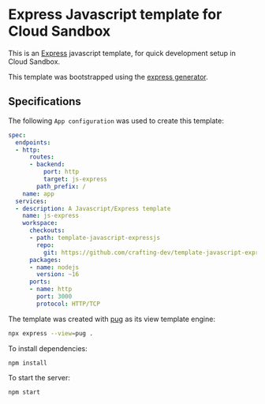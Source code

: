 # Express Javascript template for Cloud Sandbox

This is an [Express](https://expressjs.com/) javascript template, for quick development setup in Cloud Sandbox.

This template was bootstrapped using the [express generator](https://github.com/expressjs/generator).

## Specifications

The following `App configuration` was used to create this template:

```yaml
spec:
  endpoints:
  - http:
      routes:
      - backend:
          port: http
          target: js-express
        path_prefix: /
    name: app
  services:
  - description: A Javascript/Express template
    name: js-express
    workspace:
      checkouts:
      - path: template-javascript-expressjs
        repo:
          git: https://github.com/crafting-dev/template-javascript-expressjs.git
      packages:
      - name: nodejs
        version: ~16
      ports:
      - name: http
        port: 3000
        protocol: HTTP/TCP
```

The template was created with [pug](https://github.com/pugjs/pug) as its view template engine:

```bash
npx express --view=pug .
```

To install dependencies:

```
npm install
```

To start the server:

```
npm start
```